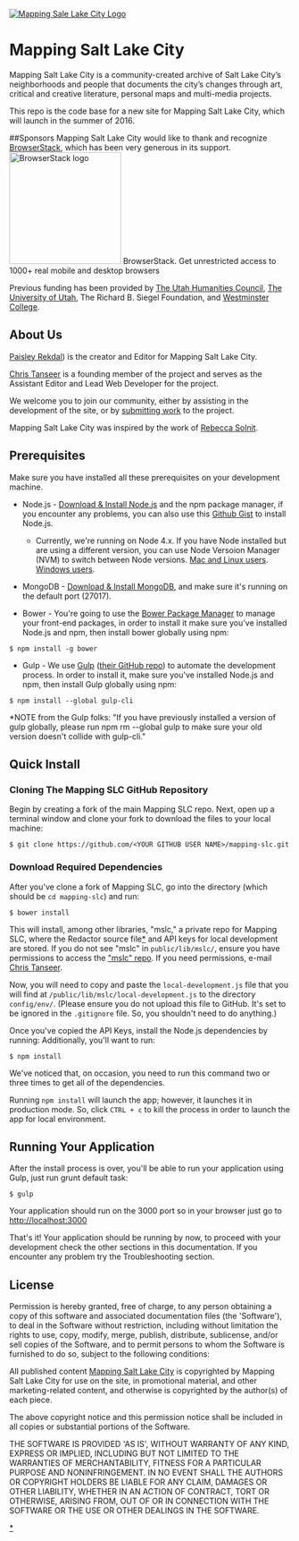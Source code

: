 [![Mapping Sale Lake City Logo](http://www.mappingslc.org/images/mapping.png)](http://mappingslc.org/)

# Mapping Salt Lake City

Mapping Salt Lake City is a community-created archive of Salt Lake City’s neighborhoods and people that documents the city’s changes through art, critical and creative literature, personal maps and multi-media projects.

This repo is the code base for a new site for Mapping Salt Lake City, which will launch in the summer of 2016.


##Sponsors
Mapping Salt Lake City would like to thank and recognize [BrowserStack](browserstack.com), which has been very generous in its support.
<img src="http://www.mappingslc.org/images/site_img/browserstack.svg" alt="BrowserStack logo" style="width: 200px;"/>
BrowserStack. Get unrestricted access to 1000+ real mobile and desktop browsers

Previous funding has been provided by [The Utah Humanities Council](http://www.utahhumanities.org/), [The University of Utah](http://www.utah.edu/), The Richard B. Siegel Foundation, and [Westminster College](http://www.westminstercollege.edu/).


## About Us
[Paisley Rekdal](http://www.paisleyrekdal.com/)) is the creator and Editor for Mapping Salt Lake City.

[Chris Tanseer](http://www.christanseer.com) is a founding member of the project and serves as the Assistant Editor and Lead Web Developer for the project.

We welcome you to join our community, either by assisting in the development of the site, or by [submitting work](http://www.mappingslc.org/index.php?option=com_k2&view=item&layout=item&id=4&Itemid=279) to the project.

Mapping Salt Lake City was inspired by the work of [Rebecca Solnit](http://rebeccasolnit.net/).


## Prerequisites
Make sure you have installed all these prerequisites on your development machine.

  * Node.js - [Download & Install Node.js](http://www.nodejs.org/download/) and the npm package manager, if you encounter any problems, you can also use this [Github Gist](https://gist.github.com/isaacs/579814) to install Node.js.    
	  
	  * Currently, we're running on Node 4.x. If you have Node installed but are using a different version, you can use Node Versoion Manager (NVM) to switch between Node versions. [Mac and Linux users](https://github.com/creationix/nvm). [Windows users](https://github.com/coreybutler/nvm-windows).    	

  * MongoDB - [Download & Install MongoDB](http://www.mongodb.org/downloads), and make sure it's running on the default port (27017).    

  * Bower - You're going to use the [Bower Package Manager](http://bower.io/) to manage your front-end packages, in order to install it make sure you've installed Node.js and npm, then install bower globally using npm:

```
$ npm install -g bower
```

* Gulp - We use [Gulp](http://gulpjs.com/) ([their GitHub repo](https://github.com/gulpjs/gulp)) to automate the development process. In order to install it, make sure you've installed Node.js and npm, then install Gulp globally using npm:

```
$ npm install --global gulp-cli
```

*NOTE from the Gulp folks: "If you have previously installed a version of gulp globally, please run npm rm --global gulp to make sure your old version doesn't collide with gulp-cli."

## Quick Install

### Cloning The Mapping SLC GitHub Repository
Begin by creating a fork of the main Mapping SLC repo. Next, open up a terminal window and clone your fork to download the files to your local machine:  

```
$ git clone https://github.com/<YOUR GITHUB USER NAME>/mapping-slc.git
```

### Download Required Dependencies

After you've clone a fork of Mapping SLC, go into the directory (which should be `cd mapping-slc`) and run:

```
$ bower install
```

This will install, among other libraries, "mslc," a private repo for Mapping SLC, where the Redactor source file[*](#redactor-misc-info) and API keys for local development are stored. If you do not see "mslc" in `public/lib/mslc/`, ensure you have permissions to access the ["mslc" repo](https://github.com/PoetsRock/mslc). If you need permissions, e-mail [Chris Tanseer](mailto:chris@christanseer.com).

Now, you will need to copy and paste the `local-development.js` file that you will find at `/public/lib/mslc/local-development.js` to the directory `config/env/`. (Please ensure you do not upload this file to GitHub. It's set to be ignored in the `.gitignore` file. So, you shouldn't need to do anything.)

Once you've copied the API Keys, install the Node.js dependencies by running:
Additionally, you'll want to run:

```
$ npm install
```

We've noticed that, on occasion, you need to run this command two or three times to get all of the dependencies.

Running `npm install` will launch the app; however, it launches it in production mode. So, click `CTRL + c` to kill the process in order to launch the app for local environment.

## Running Your Application
After the install process is over, you'll be able to run your application using Gulp, just run grunt default task:

```
$ gulp
```

Your application should run on the 3000 port so in your browser just go to [http://localhost:3000](http://localhost:3000)
                            
That's it! Your application should be running by now, to proceed with your development check the other sections in this documentation. 
If you encounter any problem try the Troubleshooting section.

## License

Permission is hereby granted, free of charge, to any person obtaining
a copy of this software and associated documentation files (the
'Software'), to deal in the Software without restriction, including
without limitation the rights to use, copy, modify, merge, publish,
distribute, sublicense, and/or sell copies of the Software, and to
permit persons to whom the Software is furnished to do so, subject to
the following conditions:

All published content [Mapping Salt Lake City](http://www.mappingslc.org) is copyrighted by Mapping Salt Lake City
for use on the site, in promotional material, and other marketing-related content, and otherwise is copyrighted by the
author(s) of each piece.

The above copyright notice and this permission notice shall be
included in all copies or substantial portions of the Software.

THE SOFTWARE IS PROVIDED 'AS IS', WITHOUT WARRANTY OF ANY KIND,
EXPRESS OR IMPLIED, INCLUDING BUT NOT LIMITED TO THE WARRANTIES OF
MERCHANTABILITY, FITNESS FOR A PARTICULAR PURPOSE AND NONINFRINGEMENT.
IN NO EVENT SHALL THE AUTHORS OR COPYRIGHT HOLDERS BE LIABLE FOR ANY
CLAIM, DAMAGES OR OTHER LIABILITY, WHETHER IN AN ACTION OF CONTRACT,
TORT OR OTHERWISE, ARISING FROM, OUT OF OR IN CONNECTION WITH THE
SOFTWARE OR THE USE OR OTHER DEALINGS IN THE SOFTWARE.


[*](#redactor-misc-info)
